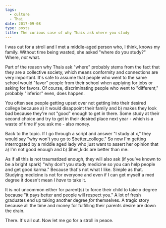```yaml
---
tags:
  - culture
  - Thai
date: 2017-09-08
type: posts
title: The curious case of why Thais ask where you study
---
```


I was out for a stroll and I met a middle-aged person who, I think, knows my family. Without time being wasted, she asked "where do you study?" Where, _not_ what.

Part of the reason why Thais ask "where" probably stems from the fact that they are a collective society, which means conformity and connections are very important. It's safe to assume that people who went to the same school would "favor" people from their school when applying for jobs or asking for favors. Of course, discriminating people who went to "different," probably "inferior" even, does happen.

You often see people getting upset over not getting into their desired college because a) it would disappoint their family and b) makes they look bad because they're not "good" enough to get in there. Some study at their second choice and try to get in their desired place next year - which is a waste of time if you ask me - also money.

Back to the topic. If I go through a script and answer "I study at x," they would say "why won't you go to $better_college." So now I'm getting interrogated by a middle aged lady who just want to assert her opinion that a) I'm not good enough and b) $her_kids are better than me.

As if all this is not traumatized enough, they will also ask (if you've known to be a bright spark) "why don't you study medicine so you can help people and get good karma." Because that's not what I like. Simple as that. Studying medicine is not for everyone and even if I can get myself a med degree it doesn't mean I _have_ to take it.

It is not uncommon either for parent(s) to force their child to take x degree because "it pays better and people will respect you." A lot of fresh graduates end up taking another degree _for_ themselves. A tragic story because all the time and money for fulfilling their parents desire are down the drain.

There. It's all out. Now let me go for a stroll in peace.
